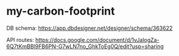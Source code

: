 # my-carbon-footprint

DB schema: https://app.dbdesigner.net/designer/schema/363622


API routes: https://docs.google.com/document/d/1vJalogZa-6Q7tKmBBl9FB6PN-G7wLN7no_GhkToEg0Q/edit?usp=sharing
